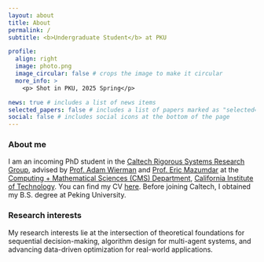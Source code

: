 ```yaml
---
layout: about
title: About
permalink: /
subtitle: <b>Undergraduate Student</b> at PKU

profile:
  align: right
  image: photo.png
  image_circular: false # crops the image to make it circular
  more_info: >
    <p> Shot in PKU, 2025 Spring</p>

news: true # includes a list of news items
selected_papers: false # includes a list of papers marked as "selected={true}"
social: false # includes social icons at the bottom of the page
---
```


### About me

I am an incoming PhD student in the [Caltech Rigorous Systems Research Group](http://rsrg.cms.caltech.edu), advised by [Prof. Adam Wierman](https://adamwierman.com) and [Prof. Eric Mazumdar](https://users.cms.caltech.edu/~mazumdar/) at the [Computing + Mathematical Sciences (CMS) Department](https://www.cms.caltech.edu), [California Institute of Technology](https://www.caltech.edu). You can find my CV [here](../assets/pdf/Chengrui.pdf). Before joining Caltech, I obtained my B.S. degree at Peking University.

### Research interests

My research interests lie at the intersection of theoretical foundations for sequential decision-making, algorithm design for multi-agent systems, and advancing data-driven optimization for real-world applications.

<!-- Write your biography here. Tell the world about yourself. Link to your favorite [subreddit](http://reddit.com). You can put a picture in, too. The code is already in, just name your picture `prof_pic.jpg` and put it in the `img/` folder.

Put your address / P.O. box / other info right below your picture. You can also disable any of these elements by editing `profile` property of the YAML header of your `_pages/about.md`. Edit `_bibliography/papers.bib` and Jekyll will render your [publications page](/al-folio/publications/) automatically.

Link to your social media connections, too. This theme is set up to use [Font Awesome icons](https://fontawesome.com/) and [Academicons](https://jpswalsh.github.io/academicons/), like the ones below. Add your Facebook, Twitter, LinkedIn, Google Scholar, or just disable all of them. -->
